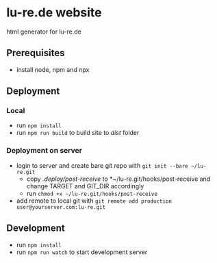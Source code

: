 # lu-re.de website

html generator for lu-re.de

## Prerequisites

* install node, npm and npx

## Deployment

### Local

* run `npm install`
* run `npm run build` to build site to *dist* folder

### Deployment on server

* login to server and create bare git repo with `git init --bare ~/lu-re.git`
  * copy *.deploy/post-receive* to *~/lu-re.git/hooks/post-receive and change TARGET and GIT_DIR accordingly
  * run `chmod +x ~/lu-re.git/hooks/post-receive`
* add remote to local git with `git remote add production user@yourserver.com:lu-re.git`

## Development

* run `npm install`
* run `npm run watch` to start development server




